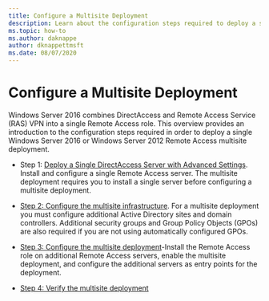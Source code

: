 ```yaml
---
title: Configure a Multisite Deployment
description: Learn about the configuration steps required to deploy a single Windows Server 2016 or Windows Server 2012 Remote Access multisite deployment.
ms.topic: how-to
ms.author: daknappe
author: dknappettmsft
ms.date: 08/07/2020
---
```

# Configure a Multisite Deployment

 Windows Server 2016 combines DirectAccess and Remote Access Service (RAS) VPN into a single Remote Access role. This overview provides an introduction to the configuration steps required in order to deploy a single Windows Server 2016 or Windows Server 2012 Remote Access multisite deployment.

-   Step 1: [Deploy a Single DirectAccess Server with Advanced Settings](../../../directaccess/single-server-advanced/deploy-a-single-directaccess-server-with-advanced-settings.md). Install and configure a single Remote Access server. The multisite deployment requires you to install a single server before configuring a multisite deployment.

-   [Step 2: Configure the multisite infrastructure](Step-2-Configure-the-Multisite-Infrastructure.md). For a multisite deployment you must configure additional Active Directory sites and domain controllers. Additional security groups and Group Policy Objects (GPOs) are also required if you are not using automatically configured GPOs.

-   [Step 3: Configure the multisite deployment](Step-3-Configure-the-Multisite-Deployment.md)-Install the Remote Access role on additional Remote Access servers, enable the multisite deployment, and configure the additional servers as entry points for the deployment.

-   [Step 4: Verify the multisite deployment](Step-4-Verify-the-Multisite-Deployment.md)

